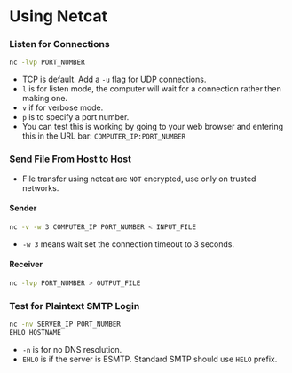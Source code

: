 # Using Netcat

### Listen for Connections
```bash
nc -lvp PORT_NUMBER
```
- TCP is default. Add a `-u` flag for UDP connections.
- `l` is for listen mode, the computer will wait for a connection rather then making one.
- `v` if for verbose mode.
- `p` is to specify a port number.
- You can test this is working by going to your web browser and entering this in the URL bar: `COMPUTER_IP:PORT_NUMBER`



### Send File From Host to Host
- File transfer using netcat are `NOT` encrypted, use only on trusted networks.

#### Sender
```bash
nc -v -w 3 COMPUTER_IP PORT_NUMBER < INPUT_FILE
```
 - `-w 3` means wait set the connection timeout to 3 seconds.

#### Receiver
```bash
nc -lvp PORT_NUMBER > OUTPUT_FILE
```


### Test for Plaintext SMTP Login
```bash
nc -nv SERVER_IP PORT_NUMBER
EHLO HOSTNAME
```
- `-n` is for no DNS resolution.
- `EHLO` is if the server is ESMTP. Standard SMTP should use `HELO` prefix. 
